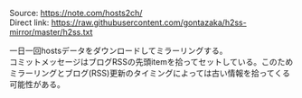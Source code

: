 Source: <https://note.com/hosts2ch/>  
Direct link: <https://raw.githubusercontent.com/gontazaka/h2ss-mirror/master/h2ss.txt>  

一日一回hostsデータをダウンロードしてミラーリングする。  
コミットメッセージはブログRSSの先頭itemを拾ってセットしている。このためミラーリングとブログ(RSS)更新のタイミングによっては古い情報を拾ってくる可能性がある。  

